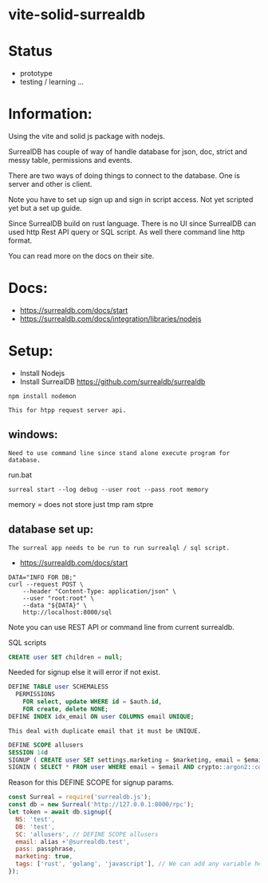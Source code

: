 # vite-solid-surrealdb

# Status
- prototype
- testing / learning ...

# Information:

 Using the vite and solid js package with nodejs.

 SurrealDB has couple of way of handle database for json, doc, strict and messy table, permissions and events.

 There are two ways of doing things to connect to the database. One is server and other is client. 
 
 Note you have to set up sign up and sign in script access. Not yet scripted yet but a set up guide.

 Since SurrealDB build on rust language. There is no UI since SurrealDB can used http Rest API query or SQL script. As well there command line http format.
 
 
 You can read more on the docs on their site.

# Docs:
 - https://surrealdb.com/docs/start
 - https://surrealdb.com/docs/integration/libraries/nodejs


# Setup:

- Install Nodejs
- Install SurrealDB https://github.com/surrealdb/surrealdb

```
npm install nodemon
```
	This for htpp request server api.

## windows:
	Need to use command line since stand alone execute program for database.

run.bat
```
surreal start --log debug --user root --pass root memory
```
memory = does not store just tmp ram stpre

## database set up:

	The surreal app needs to be run to run surrealql / sql script.

- https://surrealdb.com/docs/start

```command line
DATA="INFO FOR DB;"
curl --request POST \
	--header "Content-Type: application/json" \
	--user "root:root" \
	--data "${DATA}" \
	http://localhost:8000/sql
```

Note you can use REST API or command line from current surrealdb.


SQL scripts

```sql
CREATE user SET children = null;
```
  Needed for signup else it will error if not exist.

```sql
DEFINE TABLE user SCHEMALESS
  PERMISSIONS
    FOR select, update WHERE id = $auth.id, 
    FOR create, delete NONE;
DEFINE INDEX idx_email ON user COLUMNS email UNIQUE;
```
	This deal with duplicate email that it must be UNIQUE.

```sql
DEFINE SCOPE allusers
SESSION 14d
SIGNUP ( CREATE user SET settings.marketing = $marketing, email = $email, pass = crypto::argon2::generate($pass), tags = $tags )
SIGNIN ( SELECT * FROM user WHERE email = $email AND crypto::argon2::compare(pass, $pass) )
```

Reason for this DEFINE SCOPE for signup params.

```js
const Surreal = require('surrealdb.js');
const db = new Surreal('http://127.0.0.1:8000/rpc');
let token = await db.signup({
  NS: 'test',
  DB: 'test',
  SC: 'allusers', // DEFINE SCOPE allusers
  email: alias +'@surrealdb.test',
  pass: passphrase,
  marketing: true,
  tags: ['rust', 'golang', 'javascript'], // We can add any variable here to use in the SIGNUP clause
});
```